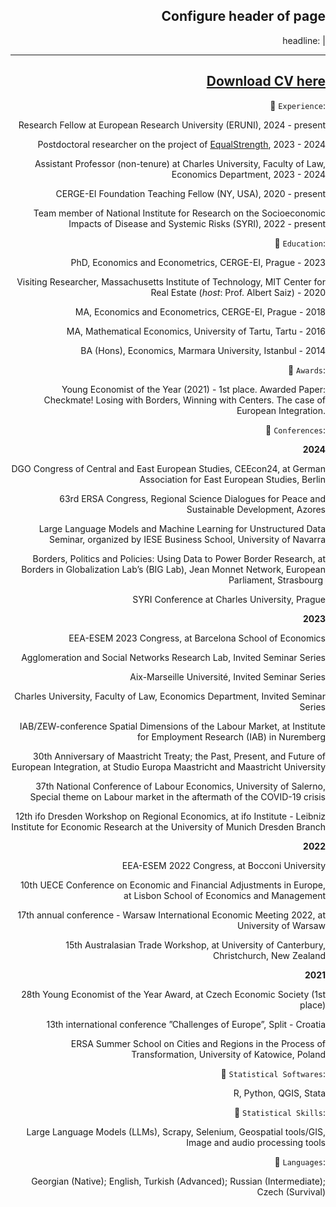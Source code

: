 <div style="text-align: right;">

## Configure header of page
headline: |

---

<!-- this is a subheadline -->

## [Download CV here](https://drive.google.com/file/d/1v2EmyvCGG5Kwb3P_IivCIXLVKXlA9-lM/view)

🔸 `Experience`:

Research Fellow at European Research University (ERUNI), 2024 - present

Postdoctoral researcher on the project of [EqualStrength](https://equalstrength.eu), 2023 - 2024

Assistant Professor (non-tenure) at Charles University, Faculty of Law, Economics Department, 2023 - 2024

CERGE-EI Foundation Teaching Fellow (NY, USA), 2020 - present

Team member of National Institute for Research on the Socioeconomic 
Impacts of Disease and Systemic Risks (SYRI), 2022 - present

🔸 `Education`:

PhD, Economics and Econometrics, CERGE-EI, Prague - 2023

Visiting Researcher, Massachusetts Institute of Technology, MIT Center for Real Estate (_host_: Prof. Albert Saiz) - 2020 

MA, Economics and Econometrics, CERGE-EI, Prague - 2018

MA, Mathematical Economics, University of Tartu, Tartu - 2016

BA (Hons), Economics, Marmara University, Istanbul - 2014

🔸 `Awards`:

Young Economist of the Year (2021) - 1st place. Awarded Paper: Checkmate! Losing with Borders, Winning with Centers. The case of European Integration.

🔸 `Conferences`:

**2024** 

DGO Congress of Central and East European Studies, CEEcon24, at German Association for East European Studies, Berlin 

63rd ERSA Congress, Regional Science Dialogues for Peace and Sustainable Development, Azores

Large Language Models and Machine Learning for Unstructured Data Seminar, organized by IESE Business School, University of Navarra 

Borders, Politics and Policies: Using Data to Power Border Research, at Borders in Globalization Lab’s (BIG Lab), Jean Monnet Network, European Parliament, Strasbourg 
   
SYRI Conference at Charles University, Prague

**2023**

EEA-ESEM 2023 Congress, at Barcelona School of Economics

Agglomeration and Social Networks Research Lab, Invited Seminar Series

Aix-Marseille Université, Invited Seminar Series

Charles University, Faculty of Law, Economics Department, Invited Seminar Series

IAB/ZEW-conference Spatial Dimensions of the Labour Market, at Institute for Employment Research (IAB) in Nuremberg 

30th Anniversary of Maastricht Treaty; the Past, Present, and Future of European Integration, at Studio Europa Maastricht and Maastricht University 

37th National Conference of Labour Economics, University of Salerno, Special theme on Labour market in the aftermath of the COVID-19 crisis 

12th ifo Dresden Workshop on Regional Economics, at ifo Institute - Leibniz Institute for Economic Research at the University of Munich Dresden Branch

**2022**

EEA-ESEM 2022 Congress, at Bocconi University

10th UECE Conference on Economic and Financial Adjustments in Europe, at Lisbon School of Economics and Management

17th annual conference - Warsaw International Economic Meeting 2022, at University of Warsaw

15th Australasian Trade Workshop, at University of Canterbury, Christchurch, New Zealand

**2021** 

28th Young Economist of the Year Award, at Czech Economic Society (1st place)

13th international conference ”Challenges of Europe”, Split - Croatia

ERSA Summer School on Cities and Regions in the Process of Transformation, University of Katowice, Poland

🔸 `Statistical Softwares`:

R, Python, QGIS, Stata

🔸 `Statistical Skills`:

Large Language Models (LLMs), Scrapy, Selenium, Geospatial tools/GIS, Image and audio processing tools

🔸 `Languages`:

Georgian (Native); English, Turkish (Advanced); Russian (Intermediate); Czech (Survival)

</div>
